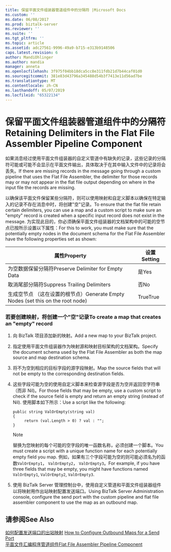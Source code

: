 ```yaml
---
title: 保留平面文件组装器管道组件中的分隔符 |Microsoft Docs
ms.custom: ''
ms.date: 06/08/2017
ms.prod: biztalk-server
ms.reviewer: ''
ms.suite: ''
ms.tgt_pltfrm: ''
ms.topic: article
ms.assetid: adc27561-9996-49a9-b715-e313b9148506
caps.latest.revision: 6
author: MandiOhlinger
ms.author: mandia
manager: anneta
ms.openlocfilehash: 3f975f04bb18dca5cc8e311fdb21d7b44caf01d0
ms.sourcegitcommit: 381e83d43796a345488d54b3f7413e11d56ad7be
ms.translationtype: MT
ms.contentlocale: zh-CN
ms.lasthandoff: 05/07/2019
ms.locfileid: "65322134"
---
```

# <a name="retaining-delimiters-in-the-flat-file-assembler-pipeline-component"></a><span data-ttu-id="9bc7d-102">保留平面文件组装器管道组件中的分隔符</span><span class="sxs-lookup"><span data-stu-id="9bc7d-102">Retaining Delimiters in the Flat File Assembler Pipeline Component</span></span>
<span data-ttu-id="9bc7d-103">如果消息经过使用平面文件组装器的自定义管道中有缺失的记录，这些记录的分隔符可能或可能不会显示在平面文件输出，具体取决于在其中输入文件中的记录将会丢失。</span><span class="sxs-lookup"><span data-stu-id="9bc7d-103">If there are missing records in the message going through a custom pipeline that uses the Flat File Assembler, the delimiter for those records may or may not appear in the flat file output depending on where in the input file the records are missing.</span></span>  
  
 <span data-ttu-id="9bc7d-104">以确保该平面文件保留某些分隔符，则可以使用映射和自定义脚本以确保在特定输入的记录不存在消息中时，将创建"空"记录。</span><span class="sxs-lookup"><span data-stu-id="9bc7d-104">To ensure that the flat file retain certain delimiters, you can use a map and a custom script to make sure an "empty" record is created when a specific input record does not exist in the message.</span></span> <span data-ttu-id="9bc7d-105">为实现此目的，你必须确保平面文件组装器的文档架构中的可能的空节点已按所示设置以下属性：</span><span class="sxs-lookup"><span data-stu-id="9bc7d-105">For this to work, you must make sure that the potentially empty nodes in the document schema for the Flat File Assembler have the following properties set as shown:</span></span>  
  
|<span data-ttu-id="9bc7d-106">属性</span><span class="sxs-lookup"><span data-stu-id="9bc7d-106">Property</span></span>|<span data-ttu-id="9bc7d-107">设置</span><span class="sxs-lookup"><span data-stu-id="9bc7d-107">Setting</span></span>|  
|--------------|-------------|  
|<span data-ttu-id="9bc7d-108">为空数据保留分隔符</span><span class="sxs-lookup"><span data-stu-id="9bc7d-108">Preserve Delimiter for Empty Data</span></span>|<span data-ttu-id="9bc7d-109">是</span><span class="sxs-lookup"><span data-stu-id="9bc7d-109">Yes</span></span>|  
|<span data-ttu-id="9bc7d-110">取消尾部分隔符</span><span class="sxs-lookup"><span data-stu-id="9bc7d-110">Suppress Trailing Delimiters</span></span>|<span data-ttu-id="9bc7d-111">否</span><span class="sxs-lookup"><span data-stu-id="9bc7d-111">No</span></span>|  
|<span data-ttu-id="9bc7d-112">生成空节点 （这在设置的根节点）</span><span class="sxs-lookup"><span data-stu-id="9bc7d-112">Generate Empty Nodes (set this on the root node)</span></span>|<span data-ttu-id="9bc7d-113">True</span><span class="sxs-lookup"><span data-stu-id="9bc7d-113">True</span></span>|  
  
### <a name="to-create-a-map-that-creates-an-empty-record"></a><span data-ttu-id="9bc7d-114">若要创建映射，将创建一个"空"记录</span><span class="sxs-lookup"><span data-stu-id="9bc7d-114">To create a map that creates an "empty" record</span></span>  
  
1.  <span data-ttu-id="9bc7d-115">向 BizTalk 项目添加新的映射。</span><span class="sxs-lookup"><span data-stu-id="9bc7d-115">Add a new map to your BizTalk project.</span></span>  
  
2.  <span data-ttu-id="9bc7d-116">指定使用平面文件组装器作为映射源和映射目标架构的文档架构。</span><span class="sxs-lookup"><span data-stu-id="9bc7d-116">Specify the document schema used by the Flat File Assembler as both the map source and map destination schema.</span></span>  
  
3.  <span data-ttu-id="9bc7d-117">将不为空到相应的目标字段的源字段映射。</span><span class="sxs-lookup"><span data-stu-id="9bc7d-117">Map the source fields that will not be empty to the corresponding destination fields.</span></span>  
  
4.  <span data-ttu-id="9bc7d-118">这些字段可能为空的使用自定义脚本来检查源字段是否为空并返回空字符串 （而非 Nil)。</span><span class="sxs-lookup"><span data-stu-id="9bc7d-118">For those fields that may be empty, use a custom script to check if the source field is empty and return an empty string (instead of Nil).</span></span> <span data-ttu-id="9bc7d-119">使用脚本如下所示：</span><span class="sxs-lookup"><span data-stu-id="9bc7d-119">Use a script like the following:</span></span>  
  
    ```  
    public string ValOrEmpty(string val)  
    {  
         return (val.Length > 0) ? val : "";  
    }  
    ```  
  
    > [!NOTE]
    >  <span data-ttu-id="9bc7d-120">替换为您映射的每个可能的空字段的唯一函数名称，必须创建一个脚本。</span><span class="sxs-lookup"><span data-stu-id="9bc7d-120">You must create a script with a unique function name for each potentially empty field you map.</span></span> <span data-ttu-id="9bc7d-121">例如，如果有三个字段可能为空的则可能必须名为的函数`ValOrEmpty1`， `ValOrEmpty2`， `ValOrEmpty3`。</span><span class="sxs-lookup"><span data-stu-id="9bc7d-121">For example, if you have three fields that may be empty, you might have functions named `ValOrEmpty1`, `ValOrEmpty2`, `ValOrEmpty3`.</span></span>  
  
5.  <span data-ttu-id="9bc7d-122">使用 BizTalk Server 管理控制台中，使用自定义管道和平面文件组装器组件以将映射用作出站映射配置发送端口。</span><span class="sxs-lookup"><span data-stu-id="9bc7d-122">Using BizTalk Server Administration console, configure the send port with the custom pipeline and flat file assembler component to use the map as an outbound map.</span></span>  
  
## <a name="see-also"></a><span data-ttu-id="9bc7d-123">请参阅</span><span class="sxs-lookup"><span data-stu-id="9bc7d-123">See Also</span></span>  
 <span data-ttu-id="9bc7d-124">[如何配置发送端口的出站映射](../core/how-to-configure-outbound-maps-for-a-send-port.md) </span><span class="sxs-lookup"><span data-stu-id="9bc7d-124">[How to Configure Outbound Maps for a Send Port](../core/how-to-configure-outbound-maps-for-a-send-port.md) </span></span>  
 [<span data-ttu-id="9bc7d-125">平面文件汇编程序管道组件</span><span class="sxs-lookup"><span data-stu-id="9bc7d-125">Flat File Assembler Pipeline Component</span></span>](../core/flat-file-assembler-pipeline-component.md)